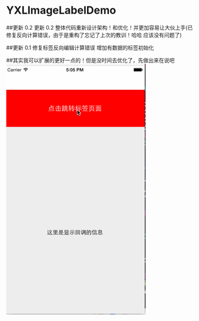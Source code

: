 # YXLImageLabelDemo
##更新 0.2 更新 0.2  整体代码重新设计架构！和优化！并更加容易让大伙上手(已修复反向计算错误，由于是重构了忘记了上次的教训！哈哈 应该没有问题了)

##更新 0.1   修复标签反向编辑计算错误 增加有数据的标签初始化

##其实我可以扩展的更好一点的！但是没时间去优化了，先做出来在说吧
![(demo)](https://github.com/Yexinglong/YXLImageLabelDemo/blob/master/yxlimageLbelDemo.gif?raw=true)